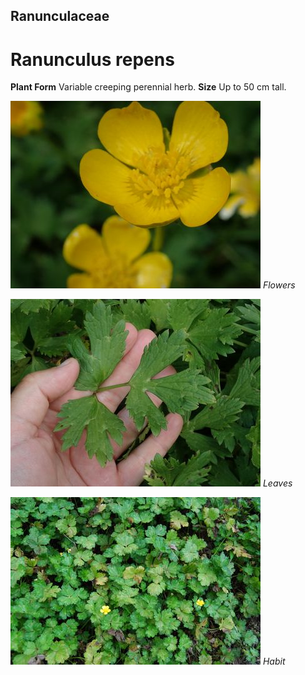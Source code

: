 ## Ranunculaceae
# Ranunculus repens
 **Plant Form** Variable creeping perennial herb. **Size** Up to 50 cm tall.


![Flowers](989_PB054688.jpg)
 *Flowers* 

![Leaves](987_PB054686.jpg)
 *Leaves* 

![Habit](13612_DSC_0273.jpg)
 *Habit* 


